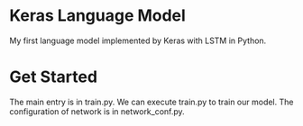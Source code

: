 # Keras Language Model
My first language model implemented by 
Keras with LSTM in Python.

# Get Started
The main entry is in train.py. We can execute train.py to train our model. The configuration of network is in network_conf.py.

